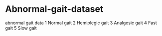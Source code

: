 # Abnormal-gait-dataset
abnormal gait data
1 Normal gait
2 Hemiplegic gait
3 Analgesic gait
4 Fast gait
5 Slow gait
